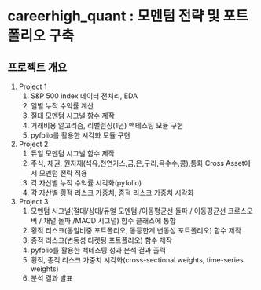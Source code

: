 # careerhigh_quant : 모멘텀 전략 및 포트폴리오 구축

## 프로젝트 개요
1. Project 1
    1. S&P 500 index 데이터 전처리, EDA
    2. 일별 누적 수익률 계산
    3. 절대 모멘텀 시그널 함수 제작
    4. 거래비용 알고리즘, 리밸런싱(1년) 백테스팅 모듈 구현
    5. pyfolio를 활용한 시각화 모듈 구현
2. Project 2
    1. 듀얼 모멘텀 시그널 함수 제작
    2. 주식, 채권, 원자재(석유,천연가스,금,은,구리,옥수수,콩),통화 Cross Asset에서 모멘텀 전략 적용
    3. 각 자산별 누적 수익률 시각화(pyfolio)
    4. 각 자산별 횡적 리스크 가중치, 종적 리스크 가중치 시각화
3. Project 3
    1. 모멘텀 시그널(절대/상대/듀얼 모멘텀 /이동평균선 돌파 / 이동평균선 크로스오버 / 채널 돌파 /MACD 시그널) 함수 클래스에 통합
    2. 횡적 리스크(동일비중 포트폴리오, 동등한계 변동성 포트폴리오) 함수 제작
    3. 종적 리스크(변동성 타켓팅 포트폴리오) 함수 제작
    4. pyfolio를 활용한 백테스팅 성과 분석 결과 출력
    5. 횡적, 종적 리스크 가중치 시각화(cross-sectional weights, time-series weights)
    6. 분석 결과 발표
